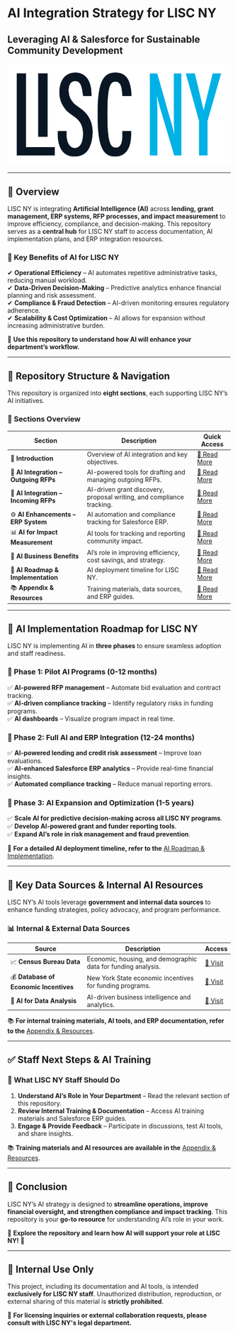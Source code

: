 # **AI Integration Strategy for LISC NY**  
## **Leveraging AI & Salesforce for Sustainable Community Development**  

![LISC New York Logo](images/LISC_NY_horizontal_PRIMARY_LOGO.png)  

---

## **📌 Overview**
LISC NY is integrating **Artificial Intelligence (AI)** across **lending, grant management, ERP systems, RFP processes, and impact measurement** to improve efficiency, compliance, and decision-making. This repository serves as a **central hub** for LISC NY staff to access documentation, AI implementation plans, and ERP integration resources.

### **🔹 Key Benefits of AI for LISC NY**
✔ **Operational Efficiency** – AI automates repetitive administrative tasks, reducing manual workload.  
✔ **Data-Driven Decision-Making** – Predictive analytics enhance financial planning and risk assessment.  
✔ **Compliance & Fraud Detection** – AI-driven monitoring ensures regulatory adherence.  
✔ **Scalability & Cost Optimization** – AI allows for expansion without increasing administrative burden.  

📂 **Use this repository to understand how AI will enhance your department’s workflow.**  

---

## **📁 Repository Structure & Navigation**
This repository is organized into **eight sections**, each supporting LISC NY’s AI initiatives.

### **📌 Sections Overview**
| **Section** | **Description** | **Quick Access** |
|------------|----------------|------------------|
| 📖 **Introduction** | Overview of AI integration and key objectives. | [📄 Read More](01_Introduction.md) |
| 📄 **AI Integration – Outgoing RFPs** | AI-powered tools for drafting and managing outgoing RFPs. | [📄 Read More](02_AI_Integration_Outgoing_RFPs.md) |
| 📄 **AI Integration – Incoming RFPs** | AI-driven grant discovery, proposal writing, and compliance tracking. | [📄 Read More](03_AI_Integration_Incoming_RFPs.md) |
| ⚙ **AI Enhancements – ERP System** | AI automation and compliance tracking for Salesforce ERP. | [📄 Read More](04_AI_Enhancements_ERP_System.md) |
| 📊 **AI for Impact Measurement** | AI tools for tracking and reporting community impact. | [📄 Read More](05_AI_Impact_Measurement.md) |
| 💼 **AI Business Benefits** | AI’s role in improving efficiency, cost savings, and strategy. | [📄 Read More](06_AI_Business_Benefits.md) |
| 🚀 **AI Roadmap & Implementation** | AI deployment timeline for LISC NY. | [📄 Read More](07_AI_Roadmap_Implementation.md) |
| 📚 **Appendix & Resources** | Training materials, data sources, and ERP guides. | [📄 Read More](08_Appendix_Resources.md) |

---

## **🚀 AI Implementation Roadmap for LISC NY**
LISC NY is implementing AI in **three phases** to ensure seamless adoption and staff readiness.

### **🔹 Phase 1: Pilot AI Programs (0-12 months)**
✅ **AI-powered RFP management** – Automate bid evaluation and contract tracking.  
✅ **AI-driven compliance tracking** – Identify regulatory risks in funding programs.  
✅ **AI dashboards** – Visualize program impact in real time.  

### **🔹 Phase 2: Full AI and ERP Integration (12-24 months)**
✅ **AI-powered lending and credit risk assessment** – Improve loan evaluations.  
✅ **AI-enhanced Salesforce ERP analytics** – Provide real-time financial insights.  
✅ **Automated compliance tracking** – Reduce manual reporting errors.  

### **🔹 Phase 3: AI Expansion and Optimization (1-5 years)**
✅ **Scale AI for predictive decision-making across all LISC NY programs**.  
✅ **Develop AI-powered grant and funder reporting tools**.  
✅ **Expand AI’s role in risk management and fraud prevention**.  

📌 **For a detailed AI deployment timeline, refer to the** [AI Roadmap & Implementation](07_AI_Roadmap_Implementation.md).  


---

## **🔗 Key Data Sources & Internal AI Resources**
LISC NY’s AI tools leverage **government and internal data sources** to enhance funding strategies, policy advocacy, and program performance.

### **📊 Internal & External Data Sources**
| **Source** | **Description** | **Access** |
|------------|----------------|------------|
| 📈 **Census Bureau Data** | Economic, housing, and demographic data for funding analysis. | [🔗 Visit](https://data.census.gov/) |
| 💰 **Database of Economic Incentives** | New York State economic incentives for funding programs. | [🔗 Visit](https://esd.ny.gov/database-economic-incentives) |
| 🧠 **AI for Data Analysis** | AI-driven business intelligence and analytics. | [🔗 Visit](https://team-gpt.com/blog/using-ai-for-data-analysis-6-use-cases-statistics-examples-and-tools/) |

📚 **For internal training materials, AI tools, and ERP documentation, refer to the** [Appendix & Resources](08_Appendix_Resources.md).  

---

## **✅ Staff Next Steps & AI Training**
### **📌 What LISC NY Staff Should Do**
1. **Understand AI’s Role in Your Department** – Read the relevant section of this repository.  
2. **Review Internal Training & Documentation** – Access AI training materials and Salesforce ERP guides.  
3. **Engage & Provide Feedback** – Participate in discussions, test AI tools, and share insights.  

📚 **Training materials and AI resources are available in the** [Appendix & Resources](08_Appendix_Resources.md).  

---

## **📌 Conclusion**
LISC NY’s AI strategy is designed to **streamline operations, improve financial oversight, and strengthen compliance and impact tracking**. This repository is your **go-to resource** for understanding AI’s role in your work.

📂 **Explore the repository and learn how AI will support your role at LISC NY!** 🚀  

---

## **🔐 Internal Use Only**
This project, including its documentation and AI tools, is intended **exclusively for LISC NY staff**. Unauthorized distribution, reproduction, or external sharing of this material is **strictly prohibited**.

📌 **For licensing inquiries or external collaboration requests, please consult with LISC NY's legal department.**

